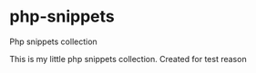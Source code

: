 # php-snippets
Php snippets collection

This is my little php snippets collection.
Created for test reason
